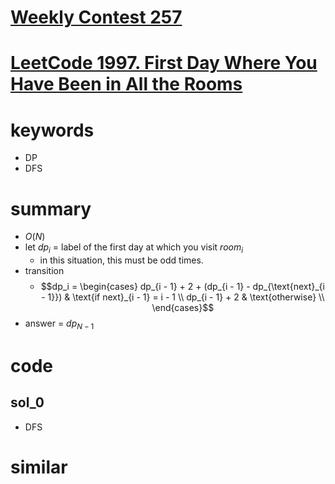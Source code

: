 # [Weekly Contest 257](https://leetcode.com/contest/weekly-contest-257)

# [LeetCode 1997. First Day Where You Have Been in All the Rooms](https://leetcode.com/problems/first-day-where-you-have-been-in-all-the-rooms/)


# keywords
- DP
- DFS



# summary
- $O(N)$
- let $dp_i$ = label of the first day at which you visit $room_i$
  - in this situation, this must be odd times.
- transition
  - $$dp_i = \begin{cases}
    dp_{i - 1} + 2 + (dp_{i - 1} - dp_{\text{next}_{i - 1}}) & \text{if next}_{i - 1} = i - 1 \\
    dp_{i - 1} + 2 & \text{otherwise} \\
    \end{cases}$$
- answer = $dp_{N - 1}$

# code
## sol_0
- DFS



# similar
